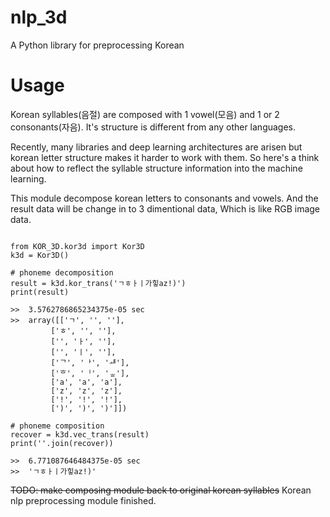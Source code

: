 # nlp_3d
A Python library for preprocessing Korean


# Usage
 Korean syllables(음절) are composed with 1 vowel(모음) and 1 or 2 consonants(자음). It's structure is different from any other languages.

 Recently, many libraries and deep learning architectures are arisen but korean letter structure makes it harder to work with them. So here's a think about how to reflect the syllable structure information into the machine learning.
 
 This module decompose korean letters to consonants and vowels. And the result data will be change in to 3 dimentional data, Which is like RGB image data.
 
<pre><code>
from KOR_3D.kor3d import Kor3D
k3d = Kor3D()

# phoneme decomposition
result = k3d.kor_trans('ㄱㅎㅏㅣ가힣az!)')
print(result)

>>  3.5762786865234375e-05 sec
>>  array([['ㄱ', '', ''],
         ['ㅎ', '', ''],
         ['', 'ㅏ', ''],
         ['', 'ㅣ', ''],
         ['ᄀ', 'ᅡ', 'ᆧ'],
         ['ᄒ', 'ᅵ', 'ᇂ'],
         ['a', 'a', 'a'],
         ['z', 'z', 'z'],
         ['!', '!', '!'],
         [')', ')', ')']])

# phoneme composition
recover = k3d.vec_trans(result)
print(''.join(recover))

>>  6.771087646484375e-05 sec
>>  'ㄱㅎㅏㅣ가힣az!)'
</code></pre>

~~TODO: make composing module back to original korean syllables~~
Korean nlp preprocessing module finished.
